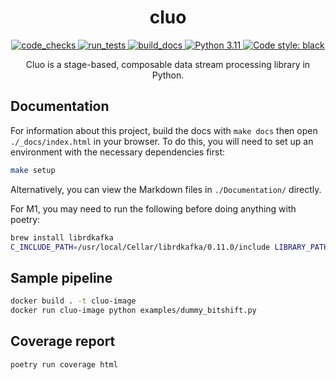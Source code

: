 <div align="center">
  <h1>cluo</h1>

<p align="center">

<a href="https://github.com/techstars/cluo/actions/workflows/code_checks.yml/badge.svg">
    <img src="https://github.com/techstars/cluo/actions/workflows/code_checks.yml/badge.svg" alt="code_checks" />
</a>
<a href="https://github.com/techstars/cluo/actions/workflows/run_tests.yml/badge.svg">
    <img src="https://github.com/techstars/cluo/actions/workflows/run_tests.yml/badge.svg" alt="run_tests" />
</a>
<a href="https://github.com/techstars/cluo/actions/workflows/build_docs.yml/badge.svg">
    <img src="https://github.com/techstars/cluo/actions/workflows/build_docs.yml/badge.svg" alt="build_docs" />
</a>
<a href="https://img.shields.io/badge/python-3.11-blue.svg">
    <img src="https://img.shields.io/badge/python-3.11-blue.svg" alt="Python 3.11" />
</a>
<a href="https://img.shields.io/badge/code%20style-black-000000.svg">
    <img src="https://img.shields.io/badge/code%20style-black-000000.svg" alt="Code style: black" >
</a>
<p>Cluo is a stage-based, composable data stream processing library in Python.</p>
</div>

## Documentation
For information about this project, build the docs with `make docs` then open `./_docs/index.html` in your browser. To do this, you will need to set up an environment with the necessary dependencies first:

```sh
make setup
```

Alternatively, you can view the Markdown files in `./Documentation/` directly.

For M1, you may need to run the following before doing anything with poetry:

```sh
brew install librdkafka
C_INCLUDE_PATH=/usr/local/Cellar/librdkafka/0.11.0/include LIBRARY_PATH=/usr/local/Cellar/librdkafka/0.11.0/lib
```

## Sample pipeline
```sh
docker build . -t cluo-image
docker run cluo-image python examples/dummy_bitshift.py
```

## Coverage report
```sh
poetry run coverage html
```